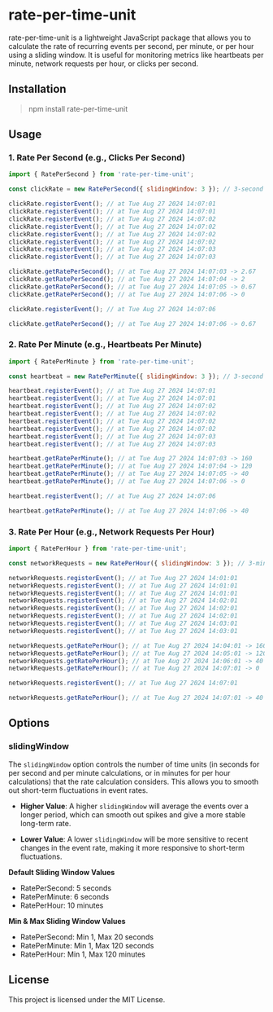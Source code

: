 # rate-per-time-unit

rate-per-time-unit is a lightweight JavaScript package that allows you to calculate the rate of recurring events per second, per minute, or per hour using a sliding window. It is useful for monitoring metrics like heartbeats per minute, network requests per hour, or clicks per second.

## Installation

> npm install rate-per-time-unit

## Usage

### 1. Rate Per Second (e.g., Clicks Per Second)

```JavaScript
import { RatePerSecond } from 'rate-per-time-unit';

const clickRate = new RatePerSecond({ slidingWindow: 3 }); // 3-second sliding window

clickRate.registerEvent(); // at Tue Aug 27 2024 14:07:01
clickRate.registerEvent(); // at Tue Aug 27 2024 14:07:01
clickRate.registerEvent(); // at Tue Aug 27 2024 14:07:02
clickRate.registerEvent(); // at Tue Aug 27 2024 14:07:02
clickRate.registerEvent(); // at Tue Aug 27 2024 14:07:02
clickRate.registerEvent(); // at Tue Aug 27 2024 14:07:02
clickRate.registerEvent(); // at Tue Aug 27 2024 14:07:03
clickRate.registerEvent(); // at Tue Aug 27 2024 14:07:03

clickRate.getRatePerSecond(); // at Tue Aug 27 2024 14:07:03 -> 2.67
clickRate.getRatePerSecond(); // at Tue Aug 27 2024 14:07:04 -> 2
clickRate.getRatePerSecond(); // at Tue Aug 27 2024 14:07:05 -> 0.67
clickRate.getRatePerSecond(); // at Tue Aug 27 2024 14:07:06 -> 0

clickRate.registerEvent(); // at Tue Aug 27 2024 14:07:06

clickRate.getRatePerSecond(); // at Tue Aug 27 2024 14:07:06 -> 0.67

```

### 2. Rate Per Minute (e.g., Heartbeats Per Minute)

```JavaScript
import { RatePerMinute } from 'rate-per-time-unit';

const heartbeat = new RatePerMinute({ slidingWindow: 3 }); // 3-second sliding window

heartbeat.registerEvent(); // at Tue Aug 27 2024 14:07:01
heartbeat.registerEvent(); // at Tue Aug 27 2024 14:07:01
heartbeat.registerEvent(); // at Tue Aug 27 2024 14:07:02
heartbeat.registerEvent(); // at Tue Aug 27 2024 14:07:02
heartbeat.registerEvent(); // at Tue Aug 27 2024 14:07:02
heartbeat.registerEvent(); // at Tue Aug 27 2024 14:07:02
heartbeat.registerEvent(); // at Tue Aug 27 2024 14:07:03
heartbeat.registerEvent(); // at Tue Aug 27 2024 14:07:03

heartbeat.getRatePerMinute(); // at Tue Aug 27 2024 14:07:03 -> 160
heartbeat.getRatePerMinute(); // at Tue Aug 27 2024 14:07:04 -> 120
heartbeat.getRatePerMinute(); // at Tue Aug 27 2024 14:07:05 -> 40
heartbeat.getRatePerMinute(); // at Tue Aug 27 2024 14:07:06 -> 0

heartbeat.registerEvent(); // at Tue Aug 27 2024 14:07:06

heartbeat.getRatePerMinute(); // at Tue Aug 27 2024 14:07:06 -> 40

```

### 3. Rate Per Hour (e.g., Network Requests Per Hour)

```JavaScript
import { RatePerHour } from 'rate-per-time-unit';

const networkRequests = new RatePerHour({ slidingWindow: 3 }); // 3-minute sliding window

networkRequests.registerEvent(); // at Tue Aug 27 2024 14:01:01
networkRequests.registerEvent(); // at Tue Aug 27 2024 14:01:01
networkRequests.registerEvent(); // at Tue Aug 27 2024 14:01:01
networkRequests.registerEvent(); // at Tue Aug 27 2024 14:02:01
networkRequests.registerEvent(); // at Tue Aug 27 2024 14:02:01
networkRequests.registerEvent(); // at Tue Aug 27 2024 14:02:01
networkRequests.registerEvent(); // at Tue Aug 27 2024 14:03:01
networkRequests.registerEvent(); // at Tue Aug 27 2024 14:03:01

networkRequests.getRatePerHour(); // at Tue Aug 27 2024 14:04:01 -> 160
networkRequests.getRatePerHour(); // at Tue Aug 27 2024 14:05:01 -> 120
networkRequests.getRatePerHour(); // at Tue Aug 27 2024 14:06:01 -> 40
networkRequests.getRatePerHour(); // at Tue Aug 27 2024 14:07:01 -> 0

networkRequests.registerEvent(); // at Tue Aug 27 2024 14:07:01

networkRequests.getRatePerHour(); // at Tue Aug 27 2024 14:07:01 -> 40

```

## Options

### slidingWindow

The `slidingWindow` option controls the number of time units (in seconds for per second and per minute calculations, or in minutes for per hour calculations) that the rate calculation considers. This allows you to smooth out short-term fluctuations in event rates.

- **Higher Value**: A higher `slidingWindow` will average the events over a longer period, which can smooth out spikes and give a more stable long-term rate.

- **Lower Value**: A lower `slidingWindow` will be more sensitive to recent changes in the event rate, making it more responsive to short-term fluctuations.

**Default Sliding Window Values**

- RatePerSecond: 5 seconds
- RatePerMinute: 6 seconds
- RatePerHour: 10 minutes

**Min & Max Sliding Window Values**

- RatePerSecond: Min 1, Max 20 seconds
- RatePerMinute: Min 1, Max 120 seconds
- RatePerHour: Min 1, Max 120 minutes

## License

This project is licensed under the MIT License.
